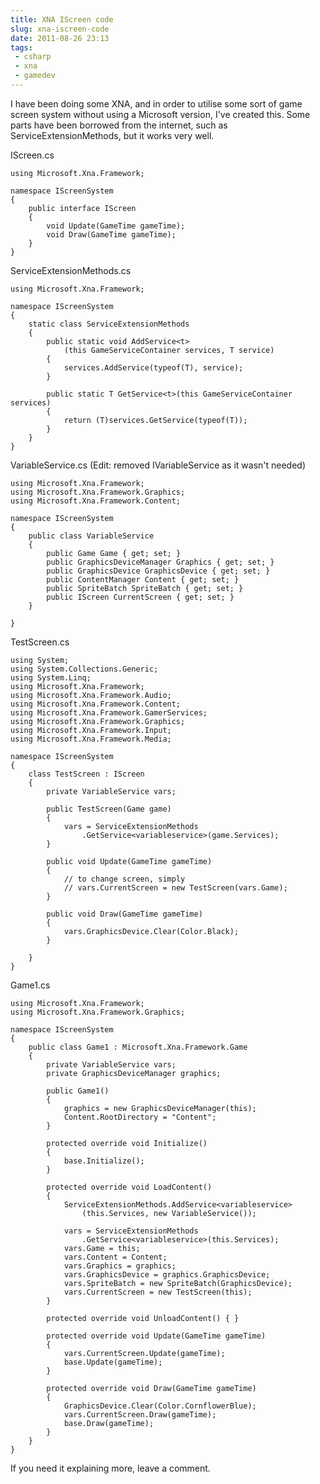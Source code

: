 ---title: XNA IScreen codeslug: xna-iscreen-codedate: 2011-08-26 23:13tags: - csharp - xna - gamedev---I have been doing some XNA, and in order to utilise some sort of game screen system without using a Microsoft version, I've created this. Some parts have been borrowed from the internet, such as ServiceExtensionMethods, but it works very well.

IScreen.cs

	using Microsoft.Xna.Framework;

	namespace IScreenSystem
	{
	    public interface IScreen
	    {
	        void Update(GameTime gameTime);
	        void Draw(GameTime gameTime);
	    }
	}

ServiceExtensionMethods.cs

    using Microsoft.Xna.Framework;

    namespace IScreenSystem
    {
        static class ServiceExtensionMethods
        {
            public static void AddService<t>
                (this GameServiceContainer services, T service)
            {
                services.AddService(typeof(T), service);
            }

            public static T GetService<t>(this GameServiceContainer services)
            {
                return (T)services.GetService(typeof(T));
            }
        }
    }

VariableService.cs (Edit: removed IVariableService as it wasn't needed)

    using Microsoft.Xna.Framework;
    using Microsoft.Xna.Framework.Graphics;
    using Microsoft.Xna.Framework.Content;

    namespace IScreenSystem
    {
        public class VariableService
        {
            public Game Game { get; set; }
            public GraphicsDeviceManager Graphics { get; set; }
            public GraphicsDevice GraphicsDevice { get; set; }
            public ContentManager Content { get; set; }
            public SpriteBatch SpriteBatch { get; set; }
            public IScreen CurrentScreen { get; set; }
        }

    }

TestScreen.cs

    using System;
    using System.Collections.Generic;
    using System.Linq;
    using Microsoft.Xna.Framework;
    using Microsoft.Xna.Framework.Audio;
    using Microsoft.Xna.Framework.Content;
    using Microsoft.Xna.Framework.GamerServices;
    using Microsoft.Xna.Framework.Graphics;
    using Microsoft.Xna.Framework.Input;
    using Microsoft.Xna.Framework.Media;

    namespace IScreenSystem
    {
        class TestScreen : IScreen
        {
            private VariableService vars;

            public TestScreen(Game game)
            {
                vars = ServiceExtensionMethods
                    .GetService<variableservice>(game.Services);
            }

            public void Update(GameTime gameTime)
            {
                // to change screen, simply
                // vars.CurrentScreen = new TestScreen(vars.Game);
            }

            public void Draw(GameTime gameTime)
            {
                vars.GraphicsDevice.Clear(Color.Black);
            }

        }
    }

Game1.cs

    using Microsoft.Xna.Framework;
    using Microsoft.Xna.Framework.Graphics;

    namespace IScreenSystem
    {
        public class Game1 : Microsoft.Xna.Framework.Game
        {
            private VariableService vars;
            private GraphicsDeviceManager graphics;

            public Game1()
            {
                graphics = new GraphicsDeviceManager(this);
                Content.RootDirectory = "Content";
            }

            protected override void Initialize()
            {
                base.Initialize();
            }

            protected override void LoadContent()
            {
                ServiceExtensionMethods.AddService<variableservice>
                    (this.Services, new VariableService());

                vars = ServiceExtensionMethods
                    .GetService<variableservice>(this.Services);
                vars.Game = this;
                vars.Content = Content;
                vars.Graphics = graphics;
                vars.GraphicsDevice = graphics.GraphicsDevice;
                vars.SpriteBatch = new SpriteBatch(GraphicsDevice);
                vars.CurrentScreen = new TestScreen(this);
            }

            protected override void UnloadContent() { }

            protected override void Update(GameTime gameTime)
            {
                vars.CurrentScreen.Update(gameTime);
                base.Update(gameTime);
            }

            protected override void Draw(GameTime gameTime)
            {
                GraphicsDevice.Clear(Color.CornflowerBlue);
                vars.CurrentScreen.Draw(gameTime);
                base.Draw(gameTime);
            }
        }
    }

If you need it explaining more, leave a comment.
